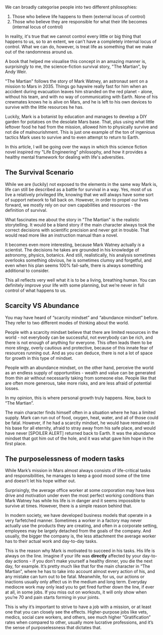 We can broadly categorise people into two different philosophies:

1. Those who believe life happens to them (external locus of control)
2. Those who believe they are responsible for what their life becomes (internal locus of control)

In reality, it's true that we cannot control every little or big thing that happens to us, so to an extent, we can't have a completely internal locus of control. What we can do, however, is treat life as something that we make out of the randomness around us.

A book that helped me visualise this concept in an amazing manner is, surprisingly to me, the science-fiction survival story, "The Martian", by Andy Weir.

"The Martian" follows the story of Mark Watney, an astronaut sent on a mission to Mars in 2035. Things go haywire really fast for him when an accident during evacuation leaves him stranded on the red planet - alone, without his team, and with no way of communicating with Earth. None of his crewmates knows he is alive on Mars, and he is left to his own devices to survive with the little resources he has.

Luckily, Mark is a botanist by education and manages to develop a DIY garden for potatoes on the desolate Mars base. That, plus using what little leftover food he had from the mission, allowed him to physically survive and not die of malnourishment. This is just one example of the ton of ingenious tactics Mark uses to survive and to even attempt to return to Earth.

In this article, I will be going over the ways in which this science fiction novel inspired my "Life Engineering" philosophy, and how it provides a healthy mental framework for dealing with life's adversities.

## The Survival Scenario

While we are (luckily) not exposed to the elements in the same way Mark is, life can still be described as a battle for survival in a way. Yes, most of us live a relatively privileged life, knowing that we will always have some sort of support network to fall back on. However, in order to propel our lives forward, we mostly rely on our own capabilities and resources - the definition of survival.

What fascinates me about the story in "The Martian" is the realistic storytelling. It would be a bland story if the main character always took the correct decisions with scientific precision and never got in trouble. That would read more like an instruction manual than a novel.

It becomes even more interesting, because Mark Watney actually *is* a scientist. The decisions he takes are grounded in his knowledge of astronomy, physics, botanics. And still, realistically, his analysis sometimes overlooks something obvious, he is sometimes clumsy and forgetful, and even when his plan seems 100% fail-safe, there is always something additional to consider.

This all reflects very well what it is to be a living, breathing human. You can definitely improve your life with some planning, but we’re never in full control of what happens to us.

## Scarcity VS Abundance

You may have heard of “scarcity mindset” and “abundance mindset” before. They refer to two different modes of thinking about the world.

People with a scarcity mindset believe that there are limited resources in the world - not everybody can be successful, not everybody can be rich, and there is not enough of anything for everyone. This often leads them to be more stingy, overly cautious and protective, because of this innate fear of resources running out. And as you can deduce, there is not a lot of space for growth in this type of mindset.

People with an abundance mindset, on the other hand, perceive the world as an endless supply of opportunities - wealth and value can be generated from thin air without necessarily taking from someone else. People like that are often more generous, take more risks, and are less afraid of potential losses.

In my opinion, this is where personal growth truly happens. Now, back to “The Martian”.

The main character finds himself often in a situation where he has a limited supply. Mark can run out of food, oxygen, heat, water, and all of those could be fatal. However, if he had a scarcity mindset, he would have remained in his base for all eternity, afraid to stray away from his safe place, and would have never [SPOILER ALERT] returned back to Earth. It was the abundance mindset that got him out of the hole, and it was what gave him hope in the first place.

## The purposelessness of modern tasks

While Mark’s mission in Mars almost always consists of life-critical tasks and responsibilities, he manages to keep a good mood some of the time and doesn’t let his hope wither out.

Surprisingly, the average office worker at some corporation may have less drive and motivation under even the most perfect working conditions than Mark Watney has while his life is in danger and it seems impossible to survive at times. However, there is a simple reason behind that.

In modern society, we have developed business models that operate in a very farfetched manner. Sometimes a worker in a factory may never actually use the products they are creating, and often in a corporate setting, employees may be largely detached from the goals of the company. And usually, the bigger the company is, the less attachment the average worker has to their actual work and day-to-day tasks.

This is the reason why Mark is motivated to succeed in his tasks. His life is always on the line. Imagine if your life was **directly** affected by your day-to-day actions - if you don’t make yourself a healthy dinner, you die the next day, for example. It’s pretty much like that for the main character in “The Martian”, where he has to take into account almost every action of his, and any mistake can turn out to be fatal. Meanwhile, for us, our actions or inactions usually only affect us in the medium and long term. Everyday mediocre work may only lead you to get fired further down the line, if ever at all, in some jobs. If you miss out on workouts, it will only show when you’re 70 and pain starts forming in your joints.

This is why it’s important to strive to have a job with a mission, or at least one that you can closely see the effects. Higher-purpose jobs like vets, medics, social care workers, and others, see much higher “Gratification” rates when compared to other, usually more lucrative professions, and it’s the sense of purposelessness that dictates that.